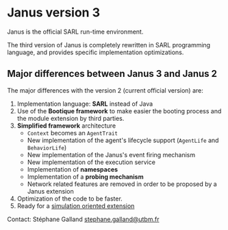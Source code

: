 # Janus version 3

Janus is the official SARL run-time environment.

The third version of Janus is completely rewritten in SARL programming language,
and provides specific implementation optimizations.

## Major differences between Janus 3 and Janus 2

The major differences with the version 2 (current official version) are:

1. Implementation language: **SARL** instead of Java
2. Use of the **Bootique framework** to make easier the booting process and the module extension by third parties.
3. **Simplified framework** architecture
   * `Context` becomes an `AgentTrait`
   * New implementation of the agent's lifecycle support (`AgentLife` and `BehaviorLife`)
   * New implementation of the Janus's event firing mechanism
   * New implementation of the execution service
   * Implementation of **namespaces**
   * Implementation of a **probing mechanism**
   * Network related features are removed in order to be proposed by a Janus extension
4. Optimization of the code to be faster.
5. Ready for a [simulation oriented extension](https://github.com/gallandarakhneorg/io.sarl.sre.extensions.janus3-simulation.git)


Contact:
Stéphane Galland <stephane.galland@utbm.fr>
